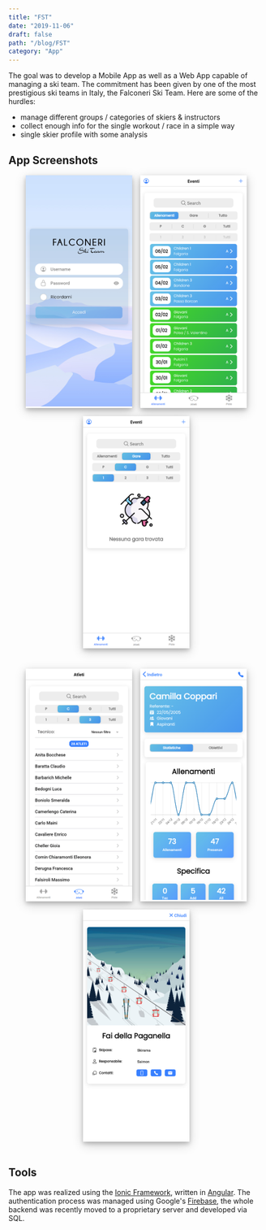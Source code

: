 ```yaml
---
title: "FST"
date: "2019-11-06"
draft: false
path: "/blog/FST"
category: "App"
---
```


The goal was to develop a Mobile App as well as a Web App capable of managing a ski team. The commitment has been given by one of the most prestigious ski teams in Italy, the Falconeri Ski Team.
Here are some of the hurdles:

- manage different groups / categories of skiers & instructors
- collect enough info for the single workout / race in a simple way
- single skier profile with some analysis

## App Screenshots

<div style="display: flex; justify-content: center; flex-flow: wrap; margin-bottom : 1.5rem;">
    <div
        style="width: 210px; margin: 0 0.5rem; margin-bottom : 1rem; box-shadow: 0 4px 8px 0 rgba(0, 0, 0, 0.2), 0 6px 20px 0 rgba(0, 0, 0, 0.19);">
        <img style="display: inline-block;" src="../images/fst/sc1.png">
    </div>
    <div
        style="width: 210px; margin: 0 0.5rem; margin-bottom : 1rem; box-shadow: 0 4px 8px 0 rgba(0, 0, 0, 0.2), 0 6px 20px 0 rgba(0, 0, 0, 0.19);">
        <img style="display: inline-block;" src="../images/fst/sc2.png">
    </div>
    <div
        style="width: 210px; margin: 0 0.5rem; margin-bottom : 1rem; box-shadow: 0 4px 8px 0 rgba(0, 0, 0, 0.2), 0 6px 20px 0 rgba(0, 0, 0, 0.19);">
        <img style="display: inline-block;" src="../images/fst/sc3.png">
    </div>
</div>

<div style="display: flex; justify-content: center; flex-flow: wrap; margin-bottom : 2rem;">
    <div
        style="width: 210px; margin: 0 0.5rem; margin-bottom : 1rem; box-shadow: 0 4px 8px 0 rgba(0, 0, 0, 0.2), 0 6px 20px 0 rgba(0, 0, 0, 0.19);">
        <img style="display: inline-block;" src="../images/fst/sc4.png">
    </div>
    <div
        style="width: 210px; margin: 0 0.5rem; margin-bottom : 1rem; box-shadow: 0 4px 8px 0 rgba(0, 0, 0, 0.2), 0 6px 20px 0 rgba(0, 0, 0, 0.19);">
        <img style="display: inline-block;" src="../images/fst/sc5.png">
    </div>
    <div
        style="width: 210px; margin: 0 0.5rem; margin-bottom : 1rem; box-shadow: 0 4px 8px 0 rgba(0, 0, 0, 0.2), 0 6px 20px 0 rgba(0, 0, 0, 0.19);">
        <img style="display: inline-block;" src="../images/fst/sc6.png">
    </div>
</div>

## Tools

The app was realized using the [Ionic Framework](https://ionicframework.com/), written in [Angular](https://angular.io/). The authentication process was managed using Google's [Firebase](https://firebase.google.com/), the whole backend was recently moved to a proprietary server and developed via SQL.
